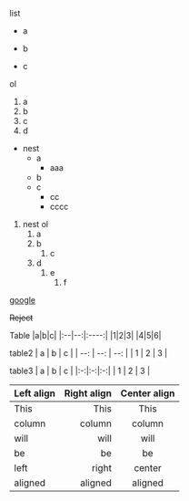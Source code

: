 list
+ a
* b
- c

ol
1. a
3. b
2. c
4. d

+ nest
    + a
        - aaa
    - b
    + c
        - cc
        - cccc

1. nest ol
    1. a
    1. b
        1. c
    1. d
        1. e
            1. f

[google](https://google.co.jp/)

~~Reject~~

Table
|a|b|c|
|:--|--:|:----:|
|1|2|3|
|4|5|6|

table2
| a | b | c |
| --: | --: | --: |
| 1 | 2 | 3 |

table3
| a | b | c |
|:-:|:-:|:-:|
| 1 | 2 | 3 |

| Left align | Right align | Center align |
|:-----------|------------:|:------------:|
| This       | This        | This         |
| column     | column      | column       |
| will       | will        | will         |
| be         | be          | be           |
| left       | right       | center       |
| aligned    | aligned     | aligned      |


